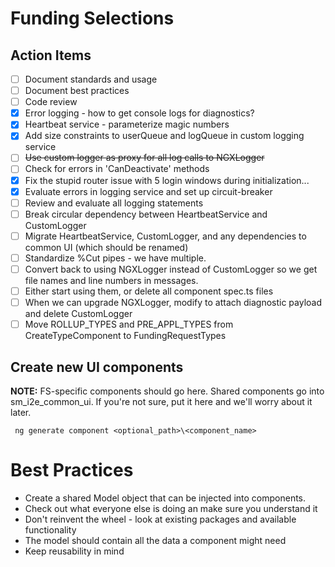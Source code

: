 # Funding Selections

## Action Items
- [ ] Document standards and usage
- [ ] Document best practices
- [ ] Code review
- [X] Error logging - how to get console logs for diagnostics?
- [X] Heartbeat service - parameterize magic numbers
- [X] Add size constraints to userQueue and logQueue in custom logging service
- [ ] ~~Use custom logger as proxy for all log calls to NGXLogger~~
- [ ] Check for errors in 'CanDeactivate' methods
- [X] Fix the stupid router issue with 5 login windows during initialization...
- [X] Evaluate errors in logging service and set up circuit-breaker
- [ ] Review and evaluate all logging statements
- [ ] Break circular dependency between HeartbeatService and CustomLogger
- [ ] Migrate HeartbeatService, CustomLogger, and any dependencies to common UI (which should be renamed)
- [ ] Standardize %Cut pipes - we have multiple.
- [ ] Convert back to using NGXLogger instead of CustomLogger so we get file names and line numbers in messages.
- [ ] Either start using them, or delete all component spec.ts files
- [ ] When we can upgrade NGXLogger, modify to attach diagnostic payload and delete CustomLogger
- [ ] Move ROLLUP_TYPES and PRE_APPL_TYPES from CreateTypeComponent to FundingRequestTypes

## Create new UI components

**NOTE:** FS-specific components should go here.  Shared components go into sm_i2e_common_ui.  If you're not sure, put it here and we'll worry about it later.

``` ng generate component <optional_path>\<component_name>```


# Best Practices

- Create a shared Model object that can be injected into components.
- Check out what everyone else is doing an make sure you understand it
- Don't reinvent the wheel - look at existing packages and available functionality
- The model should contain all the data a component might need
- Keep reusability in mind
